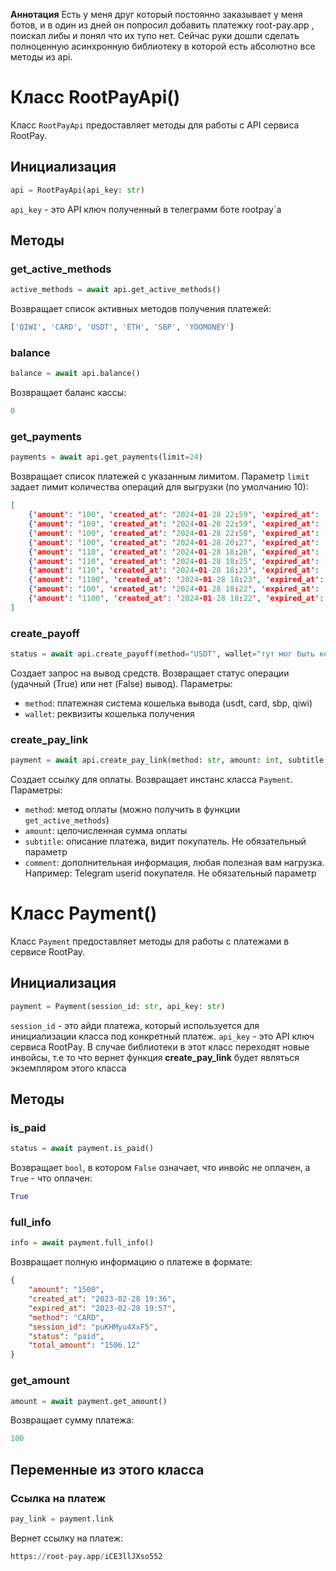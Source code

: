 __Аннотация__
Есть у меня друг который постоянно заказывает у меня ботов, и в один из дней он попросил добавить платежку root-pay.app , поискал либы и понял что их тупо нет. Сейчас руки дошли сделать полноценную асинхронную библиотеку в которой есть абсолютно все методы из api. 



# Класс RootPayApi()

Класс `RootPayApi` предоставляет методы для работы с API сервиса RootPay.

## Инициализация

```python
api = RootPayApi(api_key: str)
```

`api_key` - это API ключ полученный в телеграмм боте rootpay`а

## Методы

### get_active_methods

```python
active_methods = await api.get_active_methods()
```

Возвращает список активных методов получения платежей:
```python
['QIWI', 'CARD', 'USDT', 'ETH', 'SBP', 'YOOMONEY']
```

### balance

```python
balance = await api.balance()
```

Возвращает баланс кассы:
```python
0
```

### get_payments

```python
payments = await api.get_payments(limit=24)
```
Возвращает список платежей с указанным лимитом. Параметр `limit` задает лимит количества операций для выгрузки (по умолчанию 10):
```json
[
	{'amount': '100', 'created_at': '2024-01-28 22:59', 'expired_at': '2024-01-28 23:09', 'method': 'QIWI', 'session_id': 'pb1zeMvxSM8E', 'status': 'check', 'total_amount': '103.57'}, 
	{'amount': '100', 'created_at': '2024-01-28 22:59', 'expired_at': '2024-01-28 23:09', 'method': 'QIWI', 'session_id': 'sin6MhigFskys', 'status': 'check', 'total_amount': '103.53'},
	{'amount': '100', 'created_at': '2024-01-28 22:58', 'expired_at': '2024-01-28 23:08', 'method': 'QIWI', 'session_id': 'iCE3llJXso552', 'status': 'check', 'total_amount': '104.02'},
	{'amount': '100', 'created_at': '2024-01-28 20:27', 'expired_at': '2024-01-29 20:37', 'method': 'QIWI', 'session_id': 'bjjdXvMqjKGwq', 'status': 'check', 'total_amount': '103.38'},
	{'amount': '110', 'created_at': '2024-01-28 18:26', 'expired_at': '2024-01-29 18:36', 'method': 'QIWI', 'session_id': 'pY4oIt8SszQdXiC', 'status': 'check', 'total_amount': '113.78'},
	{'amount': '110', 'created_at': '2024-01-28 18:25', 'expired_at': '2024-01-29 18:35', 'method': 'CARD', 'session_id': 'WQ7zLrWoY9eM', 'status': 'check', 'total_amount': '114.71'}, 
	{'amount': '110', 'created_at': '2024-01-28 18:23', 'expired_at': '2024-01-29 18:33', 'method': 'CARD', 'session_id': 'UNOL30lFv8', 'status': 'check', 'total_amount': '115.70'}, 
	{'amount': '1100', 'created_at': '2024-01-28 18:23', 'expired_at': '2024-01-29 18:33', 'method': 'card', 'session_id': 'IZZkh1YIXftJoG', 'status': 'check', 'total_amount': '1144.70'}, 
	{'amount': '100', 'created_at': '2024-01-28 18:22', 'expired_at': '2024-01-29 18:32', 'method': 'CARD', 'session_id': 'x6huvpZ3Q6AW', 'status': 'check', 'total_amount': '104.59'}, 
	{'amount': '1100', 'created_at': '2024-01-28 18:22', 'expired_at': '2024-01-29 18:32', 'method': 'card', 'session_id': '5vsTm46rmYqtYRZ', 'status': 'check', 'total_amount': '1144.71'}
]
```
### create_payoff

```python
status = await api.create_payoff(method="USDT", wallet="тут мог быть кошелек, но мне не задонатят")
```

Создает запрос на вывод средств. Возвращает статус операции (удачный (True) или нет (False) вывод). Параметры:

-   `method`: платежная система кошелька вывода (usdt, card, sbp, qiwi)
-   `wallet`: реквизиты кошелька получения

### create_pay_link

```python
payment = await api.create_pay_link(method: str, amount: int, subtitle: str = None, comment: str = None)
```

Создает ссылку для оплаты. Возвращает инстанс класса `Payment`. Параметры:

-   `method`: метод оплаты (можно получить в функции `get_active_methods`)
-   `amount`: целочисленная сумма оплаты
-   `subtitle`: описание платежа, видит покупатель. Не обязательный параметр
-   `comment`: дополнительная информация, любая полезная вам нагрузка. Например: Telegram userid покупателя. Не обязательный параметр



# Класс Payment()

Класс `Payment` предоставляет методы для работы с платежами в сервисе RootPay.

## Инициализация

```python
payment = Payment(session_id: str, api_key: str)
```

`session_id` - это айди платежа, который используется для инициализации класса под конкретный платеж. `api_key` - это API ключ сервиса RootPay. В случае библиотеки в этот класс переходят новые инвойсы, т.е то что вернет функция __create_pay_link__ будет являться экземпляром этого класса 


## Методы

### is_paid

```python
status = await payment.is_paid()
```

Возвращает `bool`, в котором `False` означает, что инвойс не оплачен, а `True` - что оплачен:
```python
True
```

### full_info

```python
info = await payment.full_info()
```

Возвращает полную информацию о платеже в формате:

```json
{
    "amount": "1500",
    "created_at": "2023-02-28 19:36",
    "expired_at": "2023-02-28 19:57",
    "method": "CARD",
    "session_id": "puKHMyu4XxF5",
    "status": "paid",
    "total_amount": "1506.12"
}
```

### get_amount

```python
amount = await payment.get_amount()
```
Возвращает сумму платежа:
```python
100
```

## Переменные из этого класса

### Ссылка на платеж
```python
pay_link = payment.link
```
Вернет ссылку на платеж:
```python
https://root-pay.app/iCE3llJXso552
```
